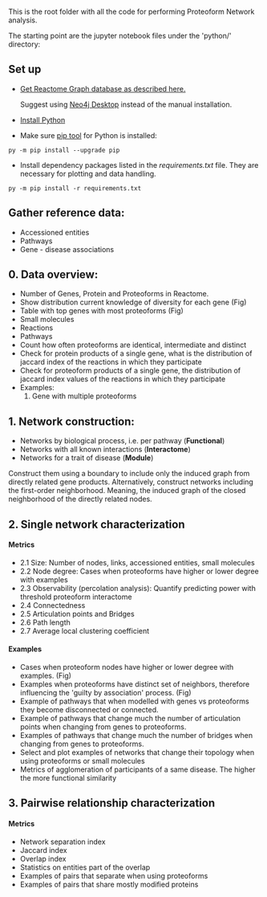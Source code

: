 This is the root folder with all the code for performing Proteoform Network analysis.

The starting point are the jupyter notebook files under the 'python/' directory:

## Set up

- [Get Reactome Graph database as described here.](https://reactome.org/dev/graph-database)

  Suggest using [Neo4j Desktop](https://reactome.org/dev/graph-database/neo4j-desktop) instead of the manual installation.

- [Install Python](https://www.python.org/downloads/)
- Make sure [pip tool](https://pip.pypa.io/en/stable/installation/) for Python is installed:

```
py -m pip install --upgrade pip
```

- Install dependency packages listed in the _requirements.txt_ file. They are necessary for plotting and data handling.

```
py -m pip install -r requirements.txt
```

## Gather reference data:

- Accessioned entities
- Pathways
- Gene - disease associations

## 0. Data overview:

- Number of Genes, Protein and Proteoforms in Reactome.
- Show distribution current knowledge of diversity for each gene (Fig)
- Table with top genes with most proteoforms (Fig)
- Small molecules
- Reactions
- Pathways
- Count how often proteoforms are identical, intermediate and distinct
- Check for protein products of a single gene, what is the distribution of jaccard index of the reactions in which they participate
- Check for proteoform products of a single gene, the distribution of jaccard index values of the reactions in which they participate
- Examples:
  1. Gene with multiple proteoforms

## 1. Network construction:

- Networks by biological process, i.e. per pathway (**Functional**)
- Networks with all known interactions (**Interactome**)
- Networks for a trait of disease (**Module**)

Construct them using a boundary to include only the induced graph from directly related gene products.
Alternatively, construct networks including the first-order neighborhood. Meaning, the induced graph of the closed neighborhood of the directly related nodes.

## 2. Single network characterization

#### Metrics

- 2.1 Size: Number of nodes, links, accessioned entities, small molecules
- 2.2 Node degree: Cases when proteoforms have higher or lower degree with examples
- 2.3 Observability (percolation analysis): Quantify predicting power with threshold proteoform interactome
- 2.4 Connectedness
- 2.5 Articulation points and Bridges
- 2.6 Path length
- 2.7 Average local clustering coefficient

#### Examples

- Cases when proteoform nodes have higher or lower degree with examples. (Fig)
- Examples when proteoforms have distinct set of neighbors, therefore influencing the 'guilty by association' process. (Fig)
- Example of pathways that when modelled with genes vs proteoforms they become disconnected or connected.
- Example of pathways that change much the number of articulation points when changing from genes to proteoforms.
- Examples of pathways that change much the number of bridges when changing from genes to proteoforms.
- Select and plot examples of networks that change their topology when using proteoforms or small molecules
- Metrics of agglomeration of participants of a same disease. The higher the more functional similarity

## 3. Pairwise relationship characterization

#### Metrics

- Network separation index
- Jaccard index
- Overlap index
- Statistics on entities part of the overlap
- Examples of pairs that separate when using proteoforms
- Examples of pairs that share mostly modified proteins
